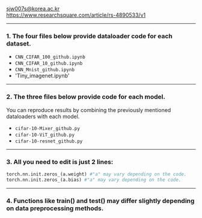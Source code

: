 sjw007s@korea.ac.kr  
https://www.researchsquare.com/article/rs-4890533/v1

---

### 1. The four files below provide dataloader code for each dataset.

- `CNN_CIFAR_100_github.ipynb`  
- `CNN_CIFAR_10_github.ipynb`  
- `CNN_Mnist_github.ipynb`
- 'Tiny_imagenet.ipynb'

---

### 2. The three files below provide code for each model.  
You can reproduce results by combining the previously mentioned dataloaders with each model.

- `cifar-10-Mixer_github.py`  
- `cifar-10-ViT_github.py`  
- `cifar-10-resnet_github.py`

---

### 3. All you need to edit is just 2 lines:

```python
torch.nn.init.zeros_(a.weight) #"a" may vary depending on the code.
torch.nn.init.zeros_(a.bias) #"a" may vary depending on the code.
```
---

### 4. Functions like train() and test() may differ slightly depending on data preprocessing methods.
